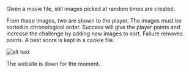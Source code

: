 Given a movie file, still images picked at random times are created.

From these images, two are shown to the player. The images must be sorted in chronological order. Success will give the player points and increase the challenge by adding new images to sort. Failure removes points. A best score is kept in a cookie file.

![alt text](https://i.postimg.cc/HnZMMNYN/pulp-fiction.gif)

The website is down for the moment.